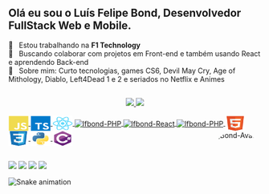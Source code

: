## Olá eu sou o Luís Felipe Bond, Desenvolvedor FullStack Web e Mobile.


 :rocket:  &nbsp; Estou trabalhando na **F1 Technology**
 <br/> :purple_heart: &nbsp; Buscando colaborar com projetos em Front-end e também usando React e aprendendo Back-end
 <br/> 💬  &nbsp; Sobre mim: Curto tecnologias, games CS6, Devil May Cry, Age of Mithology, Diablo, Left4Dead 1 e 2 e seriados no Netflix e Animes

##

<div align="center">
  <a href="https://github.com/lfbond">
  <img height="150em" src="https://github-readme-stats.vercel.app/api?username=lfbond&show_icons=true&theme=blue-green&include_all_commits=true&count_private=true"/>
  <img height="150em" src="https://github-readme-stats.vercel.app/api/top-langs/?username=lfbond&layout=compact&langs_count=7&theme=blue-green"/>
</div>
 
<div style="display: inline_block"><br>
  <img align="center" alt="lfbond-Js" height="30" width="40" src="https://raw.githubusercontent.com/devicons/devicon/master/icons/javascript/javascript-plain.svg">
  <img align="center" alt="lfbond-Ts" height="30" width="40" src="https://raw.githubusercontent.com/devicons/devicon/master/icons/typescript/typescript-plain.svg">
  <img align="center" alt="lfbond-React" height="30" width="40" src="https://raw.githubusercontent.com/devicons/devicon/master/icons/react/react-original.svg">
  <img align="center" alt="lfbond-PHP" height="40" width="50" src="https://cdn.jsdelivr.net/gh/devicons/devicon/icons/php/php-original.svg" />
  <img align="center" alt="lfbond-React" height="30" width="40" src="https://cdn.jsdelivr.net/gh/devicons/devicon/icons/nodejs/nodejs-original.svg" />
  <img align="center" alt="lfbond-PHP" height="40" width="50" src="https://cdn.jsdelivr.net/gh/devicons/devicon/icons/mysql/mysql-original-wordmark.svg" />
  <img align="center" alt="lfbond-HTML" height="30" width="40" src="https://raw.githubusercontent.com/devicons/devicon/master/icons/html5/html5-original.svg">
  <img align="center" alt="lfbond-CSS" height="30" width="40" src="https://raw.githubusercontent.com/devicons/devicon/master/icons/css3/css3-original.svg">
  <img align="center" alt="lfbond-Python" height="30" width="40" src="https://raw.githubusercontent.com/devicons/devicon/master/icons/python/python-original.svg">
  <img align="center" alt="lfbond-Csharp" height="30" width="40" src="https://raw.githubusercontent.com/devicons/devicon/master/icons/csharp/csharp-original.svg">
 
 <img align="right" alt="Bond-Avatar" height="200" style="border-radius:100px;" src="https://user-images.githubusercontent.com/69223872/139492232-32d7ab04-8c21-4c10-9937-65e8e046ee0b.png?width=700&height=700">

 
  ##
 
<div style="display: inline_block">   
  <a href="https://instagram.com/luis_felipe_bond" target="_blank"><img src="https://img.shields.io/badge/-Instagram-%23E4405F?style=for-the-badge&logo=instagram&logoColor=white" target="_blank"></a>
  <a href="https://www.facebook.com/luisfelipe.bond/" target="_blank"><img src="https://img.shields.io/badge/Facebook-1877F2?style=for-the-badge&logo=facebook&logoColor=white" target="_blank"></a>
  <a href = "mailto:luisfelipe.bond@gmail.com"><img src="https://img.shields.io/badge/-Gmail-%23333?style=for-the-badge&logo=gmail&logoColor=white" target="_blank"></a>
  <a href="https://www.linkedin.com/in/luís-felipe-de-souza-bond-366bb213a/" target="_blank"><img src="https://img.shields.io/badge/-LinkedIn-%230077B5?style=for-the-badge&logo=linkedin&logoColor=white" target="_blank"></a> 
 
  
</div>
 
  ![Snake animation](https://github.com/lfbond/lfbond/blob/output/github-contribution-grid-snake.svg) 
 
  <!-- Proudly created with GPRM ( https://gprm.itsvg.in ) -->
  
 <!-- ![Snake animation](https://github.com/lfbond/lfbond/blob/output/github-contribution-grid-snake.svg) -->
